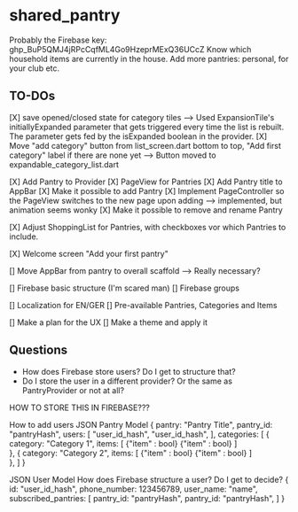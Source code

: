 # shared_pantry

Probably the Firebase key: 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
Know which household items are currently in the house. Add more pantries: personal, for your club etc.

## TO-DOs

[X] save opened/closed state for category tiles
--> Used ExpansionTile's initiallyExpanded parameter that gets triggered every time the list is rebuilt. The parameter gets fed by the isExpanded boolean in the provider.
[X] Move "add category" button from list_screen.dart bottom to top, "Add first category" label if there are none yet
--> Button moved to expandable_category_list.dart

[X] Add Pantry to Provider
[X] PageView for Pantries
[X] Add Pantry title to AppBar
[X] Make it possible to add Pantry
[X] Implement PageController so the PageView switches to the new page upon adding 
--> implemented, but animation seems wonky
[X] Make it possible to remove and rename Pantry

[X] Adjust ShoppingList for Pantries, with checkboxes vor which Pantries to include.


[X] Welcome screen "Add your first pantry"

[] Move AppBar from pantry to overall scaffold
--> Really necessary?

[] Firebase basic structure (I'm scared man)
[] Firebase groups

[] Localization for EN/GER
[] Pre-available Pantries, Categories and Items

[] Make a plan for the UX
[] Make a theme and apply it


## Questions
- How does Firebase store users? Do I get to structure that?
- Do I store the user in a different provider? Or the same as PantryProvider or not at all?




HOW TO STORE THIS IN FIREBASE???

How to add users
JSON Pantry Model
{
 pantry: "Pantry Title",
 pantry_id: "pantryHash",
 users: [
  "user_id_hash",
  "user_id_hash",
 ],
 categories: [
    {
      category: "Category 1",
      items: [
        {"item" : bool}
        {"item" : bool}
      ]     
    },
    {
      category: "Category 2",
      items: [
        {"item" : bool}
        {"item" : bool}
      ]     
    },
  ]
}

JSON User Model
How does Firebase structure a user? Do I get to decide?
{
 id: "user_id_hash",
 phone_number: 123456789,
 user_name: "name",
 subscribed_pantries: 
   [
     pantry_id: "pantryHash",
     pantry_id: "pantryHash",
   ]
}